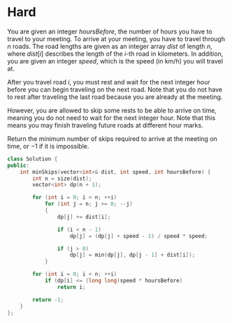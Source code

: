 # Hard

You are given an integer $hoursBefore$, the number of hours you have to travel to your meeting. To arrive at your meeting, you have to travel through $n$ roads. The road lengths are given as an integer array $dist$ of length $n$, where $dist[i]$ describes the length of the $i$-th road in kilometers. In addition, you are given an integer $speed$, which is the speed (in km/h) you will travel at.

After you travel road $i$, you must rest and wait for the next integer hour before you can begin traveling on the next road. Note that you do not have to rest after traveling the last road because you are already at the meeting.

However, you are allowed to skip some rests to be able to arrive on time, meaning you do not need to wait for the next integer hour. Note that this means you may finish traveling future roads at different hour marks.

Return the minimum number of skips required to arrive at the meeting on time, or $-1$ if it is impossible.

```cpp
class Solution {
public:
    int minSkips(vector<int>& dist, int speed, int hoursBefore) {
        int n = size(dist);
        vector<int> dp(n + 1);

        for (int i = 0; i < n; ++i)
            for (int j = n; j >= 0; --j)
            {
                dp[j] += dist[i];

                if (i < n - 1)
                    dp[j] = (dp[j] + speed - 1) / speed * speed;

                if (j > 0)
                    dp[j] = min(dp[j], dp[j - 1] + dist[i]);
            }

        for (int i = 0; i < n; ++i)
            if (dp[i] <= (long long)speed * hoursBefore)
                return i;

        return -1;
    }
};
```

